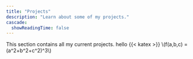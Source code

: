 ```yaml
---
title: "Projects"
description: "Learn about some of my projects."
cascade:
  showReadingTime: false
---
```

This section contains all my current projects. hello
{{< katex >}}
\\(f(a,b,c) = (a^2+b^2+c^2)^3\\)
